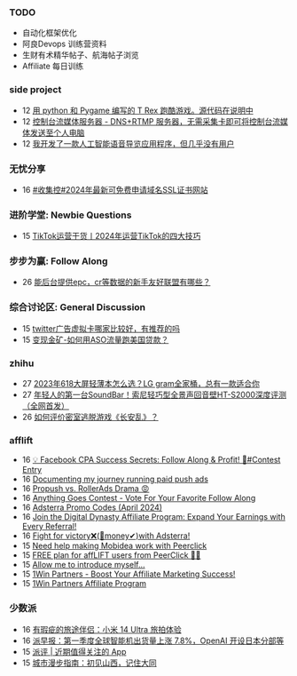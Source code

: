 ### TODO
-  自动化框架优化
-  阿良Devops 训练营资料
-  生财有术精华帖子、航海帖子浏览
-  Affiliate 每日训练

### side project
<!-- sideproject:START -->
-  12 [用 python 和 Pygame 编写的 T Rex 跑酷游戏。源代码在说明中](https://www.youtube.com/watch?v=pZySIXSelCA)
-  12 [控制台流媒体服务器 - DNS+RTMP 服务器，无需采集卡即可将控制台流媒体发送至个人电脑](https://github.com/Aioros/console-streaming-server)
-  12 [我开发了一款人工智能语音导览应用程序，但几乎没有用户](https://www.reddit.com/r/SideProject/comments/18gpp0e/ive_built_an_ai_audio_tour_app_but_have_almost_no/)<!-- sideproject:END -->


### 无忧分享
<!-- ruyo:START -->
-  16 [#收集控#2024年最新可免费申请域名SSL证书网站](https://51.ruyo.net/18485.html)<!-- ruyo:END -->

### 进阶学堂: Newbie Questions
<!-- advertcn1:START -->
-  15 [TikTok运营干货丨2024年运营TikTok的四大技巧](https://www.advertcn.com/thread-114691-1-1.html)<!-- advertcn1:END -->

### 步步为赢: Follow Along
<!-- advertcn2:START -->
-  26 [能后台提供epc，cr等数据的新手友好联盟有哪些？](https://www.advertcn.com/thread-114470-1-1.html)<!-- advertcn2:END -->

### 综合讨论区: General Discussion
<!-- advertcn3:START -->
-  15 [twitter广告虚拟卡哪家比较好，有推荐的吗](https://www.advertcn.com/thread-114700-1-1.html)
-  15 [变现金矿-如何用ASO流量跑美国贷款？](https://www.advertcn.com/thread-114697-1-1.html)<!-- advertcn3:END -->


### zhihu
<!-- zhihu:START -->
-  27 [2023年618大屏轻薄本怎么选？LG gram全家桶，总有一款适合你](http://zhuanlan.zhihu.com/p/632641888?utm_campaign=rss&utm_medium=rss&utm_source=rss&utm_content=title)
-  27 [年轻人的第一台SoundBar！索尼轻巧型全景声回音壁HT-S2000深度评测（全网首发）](http://zhuanlan.zhihu.com/p/630990296?utm_campaign=rss&utm_medium=rss&utm_source=rss&utm_content=title)
-  26 [如何评价密室逃脱游戏《长安乱》？](http://www.zhihu.com/question/563950552/answer/3045961312?utm_campaign=rss&utm_medium=rss&utm_source=rss&utm_content=title)<!-- zhihu:END -->

### afflift
<!-- afflift:START -->
-  16 [💡 Facebook CPA Success Secrets: Follow Along &amp; Profit! 💸#Contest Entry](https://afflift.com/f/threads/%F0%9F%92%A1-facebook-cpa-success-secrets-follow-along-profit-%F0%9F%92%B8-contest-entry.12886/)
-  16 [Documenting my journey running paid push ads](https://afflift.com/f/threads/documenting-my-journey-running-paid-push-ads.12963/)
-  16 [Propush vs. RollerAds Drama 😡](https://afflift.com/f/threads/propush-vs-rollerads-drama-%F0%9F%98%A1.12983/)
-  16 [Anything Goes Contest - Vote For Your Favorite Follow Along](https://afflift.com/f/threads/anything-goes-contest-vote-for-your-favorite-follow-along.12951/)
-  16 [Adsterra Promo Codes &lpar;April 2024&rpar;](https://afflift.com/f/threads/adsterra-promo-codes-april-2024.12961/)
-  16 [Join the Digital Dynasty Affiliate Program: Expand Your Earnings with Every Referral!](https://afflift.com/f/threads/join-the-digital-dynasty-affiliate-program-expand-your-earnings-with-every-referral.12988/)
-  16 [Fight for victory❌&lpar;🤑money✔&rpar;with Adsterra!](https://afflift.com/f/threads/fight-for-victory%E2%9D%8C-%F0%9F%A4%91money%E2%9C%94-with-adsterra.12810/)
-  15 [Need help making Mobidea work with Peerclick](https://afflift.com/f/threads/need-help-making-mobidea-work-with-peerclick.10009/)
-  15 [FREE plan for affLIFT users from PeerClick 🎉🔥](https://afflift.com/f/threads/free-plan-for-afflift-users-from-peerclick-%F0%9F%8E%89%F0%9F%94%A5.12985/)
-  15 [Allow me to introduce myself...](https://afflift.com/f/threads/allow-me-to-introduce-myself.12974/)
-  15 [1Win Partners - Boost Your Affiliate Marketing Success!](https://afflift.com/f/threads/1win-partners-boost-your-affiliate-marketing-success.12960/)
-  15 [1Win Partners Affiliate Program](https://afflift.com/f/threads/1win-partners-affiliate-program.12987/)<!-- afflift:END -->

### 少数派
<!-- sspai:START -->
-  16 [有瑕疵的旅途伴侣：小米 14 Ultra 旅拍体验](https://sspai.com/post/88067)
-  16 [派早报：第一季度全球智能机出货量上涨 7.8%，OpenAI 开设日本分部等](https://sspai.com/post/88102)
-  15 [派评 | 近期值得关注的 App](https://sspai.com/post/88086)
-  15 [城市漫步指南：初见山西，记住大同](https://sspai.com/post/87791)<!-- sspai:END -->
